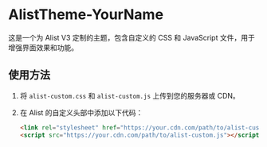 # AlistTheme-YourName

这是一个为 Alist V3 定制的主题，包含自定义的 CSS 和 JavaScript 文件，用于增强界面效果和功能。

## 使用方法

1. 将 `alist-custom.css` 和 `alist-custom.js` 上传到您的服务器或 CDN。
2. 在 Alist 的自定义头部中添加以下代码：

   ```html
   <link rel="stylesheet" href="https://your.cdn.com/path/to/alist-custom.css">
   <script src="https://your.cdn.com/path/to/alist-custom.js"></script>
